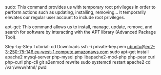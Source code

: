 sudo: This command provides us with temporary root privileges in order to perform actions such as updating, installing, removing... It temporarily elevates our regular user account to include root privileges.

apt-get: This command allows us to install, manage, update, remove, and search for software by interacting with the APT library (Advanced Package Tool).

Step-by-Step Tutorial:
cd Downloads
ssh -i private-key.pem ubuntu@ec2-3-250-75-146.eu-west-1.compute.amazonaws.com
sudo apt-get install apache2 mysql-server php-mysql php libapache2-mod-php php-pear curl php-curl php-cli git
a2enmod rewrite
sudo systemctl restart apache2
cd /var/www/html/
pwd
